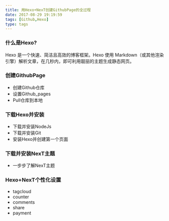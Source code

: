 ```yaml
---
title: 用Hexo+NexT创建GithubPage的全过程
date: 2017-08-29 19:19:59
tags: [Github,Hexo]
type: tags
---
```


### 什么是Hexo?
Hexo 是一个快速、简洁且高效的博客框架。Hexo 使用 Markdown（或其他渲染引擎）解析文章，在几秒内，即可利用靓丽的主题生成静态网页。

<!--more-->

### 创建GithubPage
 - 创建Github仓库
 - 设置Github_pages
 - Pull仓库到本地
 
### 下载Hexo并安装
 - 下载并安装NodeJs
 - 下载并安装Git
 - 安装Hexo并创建第一个页面
 
### 下载并安装NexT主题
 - 一步步了解NexT主题

### Hexo+NexT个性化设置
 - tagcloud
 - counter
 - comments
 - share
 - payment